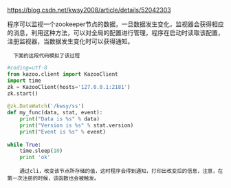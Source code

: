 https://blog.csdn.net/kwsy2008/article/details/52042303

程序可以监视一个zookeeper节点的数据，一旦数据发生变化，监视器会获得相应的消息，利用这种方法，可以对全局的配置进行管理，程序在启动时读取该配置，注册监视器，当数据发生变化时可以获得通知。

      下面的这段代码模拟了该过程
```py
#coding=utf-8
from kazoo.client import KazooClient
import time
zk = KazooClient(hosts='127.0.0.1:2181')
zk.start()
 
@zk.DataWatch('/kwsy/ss')
def my_func(data, stat, event):
    print("Data is %s" % data)
    print("Version is %s" % stat.version)
    print("Event is %s" % event)
 
while True:
    time.sleep(10)
    print 'ok'
```
        通过cli，改变该节点所存储的值，这时程序会得到通知，打印出改变后的信息，注意，在第一次注册的时候，该函数也会被触发。